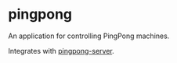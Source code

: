 # pingpong

An application for controlling PingPong machines.

Integrates with [pingpong-server](https://github.com/kil0meters/pingpong-server).
